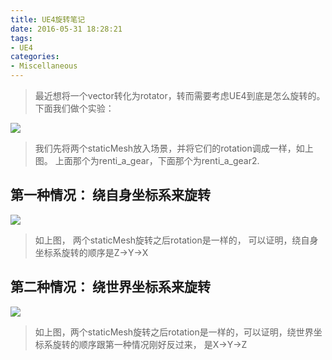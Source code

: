 ```yaml
---
title: UE4旋转笔记
date: 2016-05-31 18:28:21
tags:
- UE4
categories:
- Miscellaneous
---
```


> 最近想将一个vector转化为rotator，转而需要考虑UE4到底是怎么旋转的。
下面我们做个实验：

![](http://img.blog.csdn.net/20160913104257997?watermark/2/text/aHR0cDovL2Jsb2cuY3Nkbi5uZXQv/font/5a6L5L2T/fontsize/400/fill/I0JBQkFCMA==/dissolve/70/gravity/Center)

> 我们先将两个staticMesh放入场景，并将它们的rotation调成一样，如上图。
上面那个为renti_a_gear，下面那个为renti_a_gear2.

<!-- more -->

## 第一种情况： 绕自身坐标系来旋转

![](http://img.blog.csdn.net/20160913105150452?watermark/2/text/aHR0cDovL2Jsb2cuY3Nkbi5uZXQv/font/5a6L5L2T/fontsize/400/fill/I0JBQkFCMA==/dissolve/70/gravity/Center)

> 如上图，
两个staticMesh旋转之后rotation是一样的，
可以证明，绕自身坐标系旋转的顺序是Z->Y->X



## 第二种情况： 绕世界坐标系来旋转

![](http://img.blog.csdn.net/20160913110908943?watermark/2/text/aHR0cDovL2Jsb2cuY3Nkbi5uZXQv/font/5a6L5L2T/fontsize/400/fill/I0JBQkFCMA==/dissolve/70/gravity/Center)

> 如上图，两个staticMesh旋转之后rotation是一样的，可以证明，绕世界坐标系旋转的顺序跟第一种情况刚好反过来， 是X->Y->Z